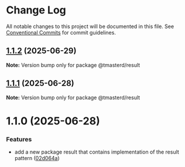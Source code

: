 # Change Log

All notable changes to this project will be documented in this file.
See [Conventional Commits](https://conventionalcommits.org) for commit guidelines.

## [1.1.2](https://github.com/masterd2020/tmick/compare/@tmasterd/result@1.1.1...@tmasterd/result@1.1.2) (2025-06-29)

**Note:** Version bump only for package @tmasterd/result

## [1.1.1](https://github.com/masterd2020/tmick/compare/@tmasterd/result@1.1.0...@tmasterd/result@1.1.1) (2025-06-28)

**Note:** Version bump only for package @tmasterd/result

# 1.1.0 (2025-06-28)

### Features

- add a new package result that contains implementation of the result pattern ([02d064a](https://github.com/masterd2020/tmick/commit/02d064a322cd9992847ace525578d608f02f0b2f))
